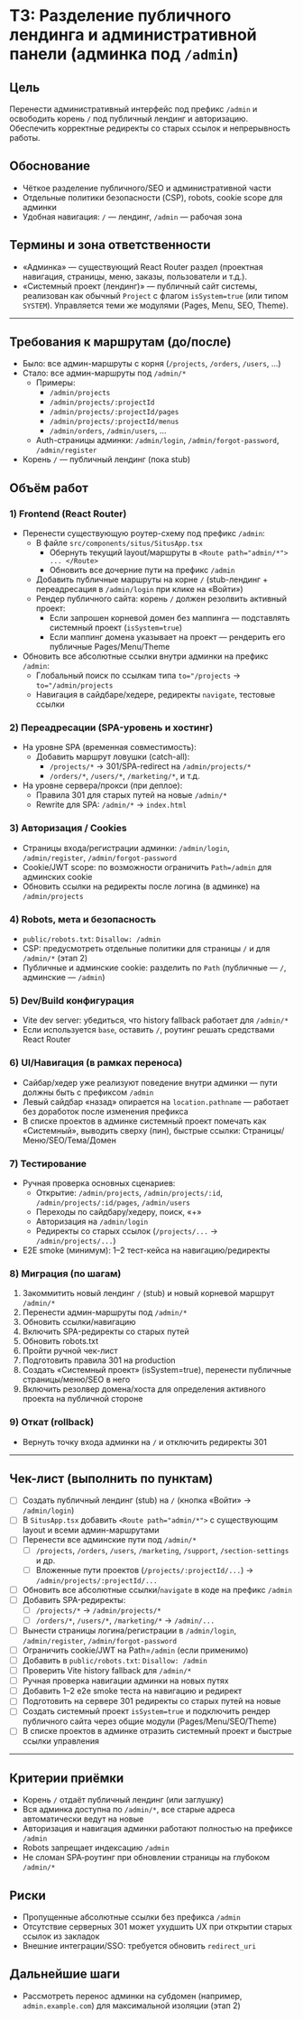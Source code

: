 # ТЗ: Разделение публичного лендинга и административной панели (админка под `/admin`)

## Цель
Перенести административный интерфейс под префикс `/admin` и освободить корень `/` под публичный лендинг и авторизацию. Обеспечить корректные редиректы со старых ссылок и непрерывность работы.

## Обоснование
- Чёткое разделение публичного/SEO и административной части
- Отдельные политики безопасности (CSP), robots, cookie scope для админки
- Удобная навигация: `/` — лендинг, `/admin` — рабочая зона

## Термины и зона ответственности
- «Админка» — существующий React Router раздел (проектная навигация, страницы, меню, заказы, пользователи и т.д.).
- «Системный проект (лендинг)» — публичный сайт системы, реализован как обычный `Project` с флагом `isSystem=true` (или типом `SYSTEM`). Управляется теми же модулями (Pages, Menu, SEO, Theme).

---

## Требования к маршрутам (до/после)
- Было: все админ-маршруты с корня (`/projects`, `/orders`, `/users`, ...)
- Стало: все админ-маршруты под `/admin/*`
  - Примеры:
    - `/admin/projects`
    - `/admin/projects/:projectId`
    - `/admin/projects/:projectId/pages`
    - `/admin/projects/:projectId/menus`
    - `/admin/orders`, `/admin/users`, ...
  - Auth-страницы админки: `/admin/login`, `/admin/forgot-password`, `/admin/register`
- Корень `/` — публичный лендинг (пока stub)

## Объём работ
### 1) Frontend (React Router)
- Перенести существующую роутер-схему под префикс `/admin`:
  - В файле `src/components/situs/SitusApp.tsx`
    - Обернуть текущий layout/маршруты в `<Route path="admin/*"> ... </Route>`
    - Обновить все дочерние пути на префикс `/admin`
  - Добавить публичные маршруты на корне `/` (stub-лендинг + переадресация в `/admin/login` при клике на «Войти»)
  - Рендер публичного сайта: корень `/` должен резолвить активный проект:
    - Если запрошен корневой домен без маппинга — подставлять системный проект (`isSystem=true`)
    - Если маппинг домена указывает на проект — рендерить его публичные Pages/Menu/Theme
- Обновить все абсолютные ссылки внутри админки на префикс `/admin`:
  - Глобальный поиск по ссылкам типа `to="/projects` → `to="/admin/projects`
  - Навигация в сайдбаре/хедере, редиректы `navigate`, тестовые ссылки

### 2) Переадресации (SPA-уровень и хостинг)
- На уровне SPA (временная совместимость):
  - Добавить маршрут ловушки (catch-all):
    - `/projects/*` → 301/SPA-redirect на `/admin/projects/*`
    - `/orders/*`, `/users/*`, `/marketing/*`, и т.д.
- На уровне сервера/прокси (при деплое):
  - Правила 301 для старых путей на новые `/admin/*`
  - Rewrite для SPA: `/admin/*` → `index.html`

### 3) Авторизация / Cookies
- Страницы входа/регистрации админки: `/admin/login`, `/admin/register`, `/admin/forgot-password`
- Cookie/JWT scope: по возможности ограничить `Path=/admin` для админских cookie
- Обновить ссылки на редиректы после логина (в админке) на `/admin/projects`

### 4) Robots, мета и безопасность
- `public/robots.txt`: `Disallow: /admin`
- CSP: предусмотреть отдельные политики для страницы `/` и для `/admin/*` (этап 2)
 - Публичные и админские cookie: разделить по `Path` (публичные — `/`, админские — `/admin`)

### 5) Dev/Build конфигурация
- Vite dev server: убедиться, что history fallback работает для `/admin/*`
- Если используется `base`, оставить `/`, роутинг решать средствами React Router

### 6) UI/Навигация (в рамках переноса)
- Сайбар/хедер уже реализуют поведение внутри админки — пути должны быть с префиксом `/admin`
- Левый сайдбар «назад» опирается на `location.pathname` — работает без доработок после изменения префикса
 - В списке проектов в админке системный проект помечать как «Системный», выводить сверху (пин), быстрые ссылки: Страницы/Меню/SEO/Тема/Домен

### 7) Тестирование
- Ручная проверка основных сценариев:
  - Открытие: `/admin/projects`, `/admin/projects/:id`, `/admin/projects/:id/pages`, `/admin/users`
  - Переходы по сайдбару/хедеру, поиск, «+»
  - Авторизация на `/admin/login`
  - Редиректы со старых ссылок (`/projects/...` → `/admin/projects/...`)
- E2E smoke (минимум): 1–2 тест-кейса на навигацию/редиректы

### 8) Миграция (по шагам)
1. Закоммитить новый лендинг `/` (stub) и новый корневой маршрут `/admin/*`
2. Перенести админ-маршруты под `/admin/*`
3. Обновить ссылки/навигацию
4. Включить SPA-редиректы со старых путей
5. Обновить robots.txt
6. Пройти ручной чек-лист
7. Подготовить правила 301 на production
 8. Создать «Системный проект» (isSystem=true), перенести публичные страницы/меню/SEO в него
 9. Включить резолвер домена/хоста для определения активного проекта на публичной стороне

### 9) Откат (rollback)
- Вернуть точку входа админки на `/` и отключить редиректы 301

---

## Чек-лист (выполнить по пунктам)
- [ ] Создать публичный лендинг (stub) на `/` (кнопка «Войти» → `/admin/login`)
- [ ] В `SitusApp.tsx` добавить `<Route path="admin/*">` с существующим layout и всеми админ-маршрутами
- [ ] Перенести все админские пути под `/admin/*`
  - [ ] `/projects`, `/orders`, `/users`, `/marketing`, `/support`, `/section-settings` и др.
  - [ ] Вложенные пути проектов (`/projects/:projectId/...`) → `/admin/projects/:projectId/...`
- [ ] Обновить все абсолютные ссылки/`navigate` в коде на префикс `/admin`
- [ ] Добавить SPA-редиректы:
  - [ ] `/projects/*` → `/admin/projects/*`
  - [ ] `/orders/*`, `/users/*`, `/marketing/*` → `/admin/...`
- [ ] Вынести страницы логина/регистрации в `/admin/login`, `/admin/register`, `/admin/forgot-password`
- [ ] Ограничить cookie/JWT на Path=`/admin` (если применимо)
- [ ] Добавить в `public/robots.txt`: `Disallow: /admin`
- [ ] Проверить Vite history fallback для `/admin/*`
- [ ] Ручная проверка навигации админки на новых путях
- [ ] Добавить 1–2 e2e smoke теста на навигацию и редирект
- [ ] Подготовить на сервере 301 редиректы со старых путей на новые
 - [ ] Создать системный проект `isSystem=true` и подключить рендер публичного сайта через общие модули (Pages/Menu/SEO/Theme)
 - [ ] В списке проектов в админке отразить системный проект и быстрые ссылки управления

---

## Критерии приёмки
- Корень `/` отдаёт публичный лендинг (или заглушку)
- Вся админка доступна по `/admin/*`, все старые адреса автоматически ведут на новые
- Авторизация и навигация админки работают полностью на префиксе `/admin`
- Robots запрещает индексацию `/admin`
- Не сломан SPA‑роутинг при обновлении страницы на глубоком `/admin/*`

## Риски
- Пропущенные абсолютные ссылки без префикса `/admin`
- Отсутствие серверных 301 может ухудшить UX при открытии старых ссылок из закладок
- Внешние интеграции/SSO: требуется обновить `redirect_uri`

## Дальнейшие шаги
- Рассмотреть перенос админки на субдомен (например, `admin.example.com`) для максимальной изоляции (этап 2)

